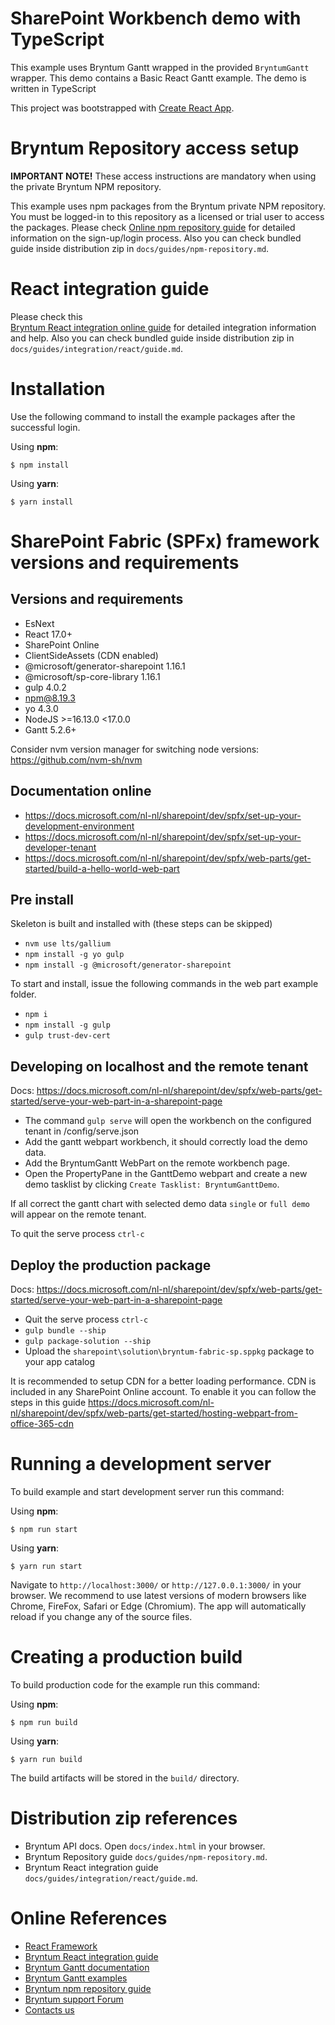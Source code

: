 # SharePoint Workbench demo with TypeScript

This example uses Bryntum Gantt wrapped in the provided `BryntumGantt` wrapper.
This demo contains a Basic React Gantt example. The demo is written in TypeScript

This project was bootstrapped with [Create React App](https://github.com/facebook/create-react-app).

# Bryntum Repository access setup

**IMPORTANT NOTE!** These access instructions are mandatory when using the private Bryntum NPM repository.

This example uses npm packages from the Bryntum private NPM repository. You must be logged-in to this repository as a
licensed or trial user to access the packages. Please
check [Online npm repository guide](https://bryntum.com/products/gantt/docs/guide/Gantt/npm-repository) for detailed information
on the sign-up/login process. Also you can check bundled guide inside distribution zip
in `docs/guides/npm-repository.md`.

# React integration guide

Please check this  
[Bryntum React integration online guide](https://bryntum.com/products/gantt/docs/guide/Gantt/integration/react/guide) for
detailed integration information and help. Also you can check bundled guide inside distribution zip
in `docs/guides/integration/react/guide.md`.

# Installation

Use the following command to install the example packages after the successful login.

Using **npm**:

```shell
$ npm install
```

Using **yarn**:

```shell
$ yarn install
```

# SharePoint Fabric (SPFx) framework versions and requirements

## Versions and requirements

- EsNext
- React 17.0+
- SharePoint Online
- ClientSideAssets (CDN enabled)
- @microsoft/generator-sharepoint 1.16.1
- @microsoft/sp-core-library 1.16.1
- gulp 4.0.2
- npm@8.19.3
- yo 4.3.0
- NodeJS >=16.13.0 <17.0.0
- Gantt 5.2.6+

Consider nvm version manager for switching node versions: https://github.com/nvm-sh/nvm

## Documentation online

- https://docs.microsoft.com/nl-nl/sharepoint/dev/spfx/set-up-your-development-environment
- https://docs.microsoft.com/nl-nl/sharepoint/dev/spfx/set-up-your-developer-tenant
- https://docs.microsoft.com/nl-nl/sharepoint/dev/spfx/web-parts/get-started/build-a-hello-world-web-part

## Pre install

Skeleton is built and installed with (these steps can be skipped)

- `nvm use lts/gallium`
- `npm install -g yo gulp`
- `npm install -g @microsoft/generator-sharepoint`

To start and install, issue the following commands in the web part example folder.

- `npm i`
- `npm install -g gulp`
- `gulp trust-dev-cert`

## Developing on localhost and the remote tenant

Docs: https://docs.microsoft.com/nl-nl/sharepoint/dev/spfx/web-parts/get-started/serve-your-web-part-in-a-sharepoint-page

- The command `gulp serve` will open the workbench on the configured tenant in /config/serve.json
- Add the gantt webpart workbench, it should correctly load the demo data.
- Add the BryntumGantt WebPart on the remote workbench page.
- Open the PropertyPane in the GanttDemo webpart and create a new demo tasklist by
  clicking `Create Tasklist: BryntumGanttDemo`.

If all correct the gantt chart with selected demo data `single` or `full demo` will appear on the remote tenant.

To quit the serve process `ctrl-c`

## Deploy the production package

Docs: https://docs.microsoft.com/nl-nl/sharepoint/dev/spfx/web-parts/get-started/serve-your-web-part-in-a-sharepoint-page

- Quit the serve process `ctrl-c`
- `gulp bundle --ship`
- `gulp package-solution --ship`
- Upload the `sharepoint\solution\bryntum-fabric-sp.sppkg` package to your app catalog

It is recommended to setup CDN for a better loading performance. CDN is included in any SharePoint Online account. To
enable it you can follow the steps in this
guide https://docs.microsoft.com/nl-nl/sharepoint/dev/spfx/web-parts/get-started/hosting-webpart-from-office-365-cdn

# Running a development server

To build example and start development server run this command:

Using **npm**:

```shell
$ npm run start
```

Using **yarn**:

```shell
$ yarn run start
```

Navigate to `http://localhost:3000/` or `http://127.0.0.1:3000/` in your browser. We recommend to use latest versions of
modern browsers like Chrome, FireFox, Safari or Edge (Chromium). The app will automatically reload if you change any of
the source files.

# Creating a production build

To build production code for the example run this command:

Using **npm**:

```shell
$ npm run build
```

Using **yarn**:

```shell
$ yarn run build
```

The build artifacts will be stored in the `build/` directory.

# Distribution zip references

* Bryntum API docs. Open `docs/index.html` in your browser.
* Bryntum Repository guide `docs/guides/npm-repository.md`.
* Bryntum React integration guide `docs/guides/integration/react/guide.md`.

# Online References

* [React Framework](https://github.com/facebook/create-react-app)
* [Bryntum React integration guide](https://bryntum.com/products/gantt/docs/guide/Gantt/integration/react/guide)
* [Bryntum Gantt documentation](https://bryntum.com/products/gantt/docs/)
* [Bryntum Gantt examples](https://bryntum.com/products/gantt/examples/)
* [Bryntum npm repository guide](https://bryntum.com/products/gantt/docs/guide/Gantt/npm-repository)
* [Bryntum support Forum](https://forum.bryntum.com/)
* [Contacts us](https://bryntum.com/contact/)
